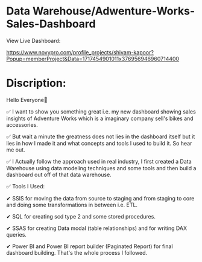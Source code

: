 # Data Warehouse/Adwenture-Works-Sales-Dashboard

View Live Dashboard:

https://www.novypro.com/profile_projects/shivam-kapoor?Popup=memberProject&Data=1717454901011x376956946960714400

# Discription:
Hello Everyone👋

✅ I want to show you something great i.e. my new dashboard showing sales insights of Adventure Works which is a imaginary company sell's bikes and accessories.

✅ But wait a minute the greatness does not lies in the dashboard itself but it lies in how I made it and what concepts and tools I used to build it. So hear me out.

✅ I Actually follow the approach used in real industry, I first created a Data Warehouse using data modeling techniques and some tools and then build a dashboard out off of that data warehouse.

✅ Tools I Used:

✔ SSIS for moving the data from source to staging and from staging to core and doing some transformations in between i.e. ETL.

✔ SQL for creating scd type 2 and some stored procedures.

✔ SSAS for creating Data modal (table relationships) and for writing DAX queries.

✔ Power BI and Power BI report builder (Paginated Report) for final dashboard building. That's the whole process I followed.

